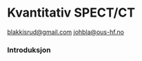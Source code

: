 # Kvantitativ SPECT/CT
blakkisrud@gmail.com
johbla@ous-hf.no

### Introduksjon


<!--stackedit_data:
eyJoaXN0b3J5IjpbLTEwMDg1NDgxMTQsLTYzOTQwMjI4NCwtMT
AwODU0ODExNF19
-->